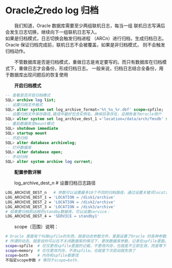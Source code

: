 # Oracle之redo log 归档

　　我们知道，Oracle 数据库需要至少两组联机日志，每当一组 联机日志写满后会发生日志切换，继续向下一组联机日志写入。  
如果是归档模式，日志切换会触发归档进程 （ARCn）进行归档，生成归档日志。Oracle 保证归档完成前，联机日志不会被覆盖，如果是非归档模式， 则不会触发归档动作。

　　不管数据库是否是归档模式，重做日志是肯定要写的。而只有数据库在归档模式下，重做日志才会备份，形成归档日志。
一般来说，归档日志结合全备份，用于数据库出现问题后的恢复使用

　　**开启归档模式**

```sql
-- 查看是否开启归档模式
SQL> archive log list;
-- 设置归档文件格式   
SQL> alter system set log_archive_format='%t_%s_%r.dbf' scope=spfile;
-- 设置归档文件保存路径,路径中最好包含实例名，确保目录存在，且拥有者为oracle用户
SQL> alter system set log_archive_dest_1 ='location=/data/arch/fmsdb' scope=spfile;
-- 重启数据库至mount模式
SQL> shutdown immediate
SQL> startup mount
-- 开启归档
SQL> alter database archivelog;
-- 打开数据库
SQL> alter database open;
-- 手动归档
SQL> alter system archive log current;
```

　　**配置参数详解**

　　log\_archive\_dest\_n   # 设置归档日志路径

```bash
LOG_ARCHIVE_DEST_n   # 参数可以设置最多10个不同的归档路径，通过设置关键词location或service，该参数指向的路径可以是本地或远程的。
LOG_ARCHIVE_DEST_1 = 'LOCATION = /disk1/archive' 
LOG_ARCHIVE_DEST_2 = 'LOCATION = /disk2/archive' 
LOG_ARCHIVE_DEST_3 = 'LOCATION = /disk3/archive' 
# 如果要归档到远程的standby数据库，可以设置service：
LOG_ARCHIVE_DEST_4 = 'SERVICE = standby1'
```

　　scope（范围）说明：

```bash
# Oracle 里面有个叫做spfile的东西，就是动态参数文件，里面设置了Oracle 的各种参数。
# 所谓的动态，就是说你可以在不关闭数据库的情况下，更改数据库参数，记录在spfile里面。
scope=spfile  # 仅仅更改spfile里面的记载，不更改内存，也就是不立即生效，而是等下次数据库启动生效。有一些参数只允许用这种方法更改
scope=memory  # 仅仅更改内存，不改spfile。也就是下次启动就失效了
scope=both    # 内存和spfile都更改
不指定scope参数 # 等同于scope=both.

```

　　‍
